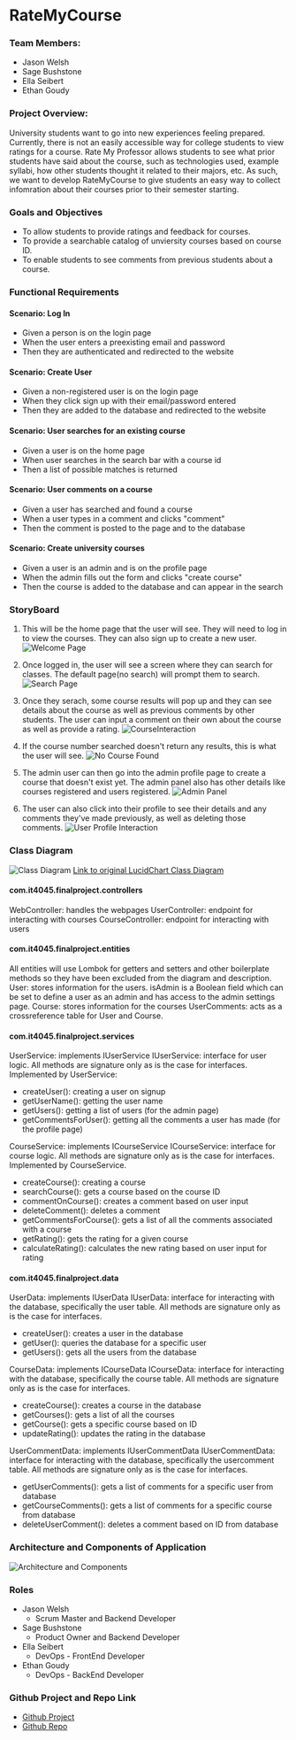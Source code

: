 # RateMyCourse

### Team Members: 
- Jason Welsh
- Sage Bushstone
- Ella Seibert
- Ethan Goudy

### Project Overview:
University students want to go into new experiences feeling prepared. Currently, there is not an easily accessible way for college students to view ratings for a course. Rate My Professor allows students to see what prior students have said about the course, such as technologies used, example syllabi, how other students thought it related to their majors, etc. As such, we want to develop RateMyCourse to give students an easy way to collect infomration about their courses prior to their semester starting. 

### Goals and Objectives
- To allow students to provide ratings and feedback for courses.
- To provide a searchable catalog of unviersity courses based on course ID.
- To enable students to see comments from previous students about a course.

### Functional Requirements

#### Scenario: Log In
- Given a person is on the login page
- When the user enters a preexisting email and password
- Then they are authenticated and redirected to the website
#### Scenario: Create User
- Given a non-registered user is on the login page
- When they click sign up with their email/password entered
- Then they are added to the database and redirected to the website
#### Scenario: User searches for an existing course
- Given a user is on the home page
- When user searches in the search bar with a course id
- Then a list of possible matches is returned
#### Scenario: User comments on a course
- Given a user has searched and found a course
- When a user types in a comment and clicks "comment"
- Then the comment is posted to the page and to the database
#### Scenario: Create university courses
- Given a user is an admin and is on the profile page
- When the admin fills out the form and clicks "create course"
- Then the course is added to the database and can appear in the search


### StoryBoard
1. This will be the home page that the user will see. They will need to log in to view the courses. They can also sign up to create a new user. 
![Welcome Page](media/rateMyCourseWelcomeScreen.png)

2. Once logged in, the user will see a screen where they can search for classes. The default page(no search) will prompt them to search.
![Search Page](media/searchPanel.png)

3. Once they serach, some course results will pop up and they can see details about the course as well as previous comments by other students. The user can input a comment on their own about the course as well as provide a rating. 
![CourseInteraction](media/courseInteraction.png)

4. If the course number searched doesn't return any results, this is what the user will see.
![No Course Found](media/noCourseFound.png)

5. The admin user can then go into the admin profile page to create a course that doesn't exist yet. The admin panel also has other details like courses registered and users registered.
![Admin Panel](media/adminPanel.png)

6. The user can also click into their profile to see their details and any comments they've made previously, as well as deleting those comments. 
![User Profile Interaction](media/userProfileInteraction.png)

### Class Diagram
![Class Diagram](media/classDiagram.png)
[Link to original LucidChart Class Diagram](https://lucid.app/lucidchart/da452509-1147-4ec6-976c-e8bc58310a99/edit?viewport_loc=-198%2C-652%2C5115%2C2260%2C0_0&invitationId=inv_c39cdfe5-c0b1-4025-80d1-99e03c792445)

#### com.it4045.finalproject.controllers
WebController: handles the webpages
UserController: endpoint for interacting with courses
CourseController: endpoint for interacting with users

#### com.it4045.finalproject.entities
All entities will use Lombok for getters and setters and other boilerplate methods so they have been excluded from the diagram and description.
User: stores information for the users. isAdmin is a Boolean field which can be set to define a user as an admin and has access to the admin settings page.
Course: stores information for the courses
UserComments: acts as a crossreference table for User and Course.

#### com.it4045.finalproject.services
UserService: implements IUserService
IUserService: interface for user logic. All methods are signature only as is the case for interfaces. Implemented by UserService:
- createUser(): creating a user on signup
- getUserName(): getting the user name
- getUsers(): getting a list of users (for the admin page)
- getCommentsForUser(): getting all the comments a user has made (for the profile page)

CourseService: implements ICourseService
ICourseService: interface for course logic. All methods are signature only as is the case for interfaces. 
Implemented by CourseService.
- createCourse(): creating a course
- searchCourse(): gets a course based on the course ID
- commentOnCourse(): creates a comment based on user input
- deleteComment(): deletes a comment
- getCommentsForCourse(): gets a list of all the comments associated with a course
- getRating(): gets the rating for a given course
- calculateRating(): calculates the new rating based on user input for rating

#### com.it4045.finalproject.data
UserData: implements IUserData
IUserData: interface for interacting with the database, specifically the user table. All methods are signature only as is the case for interfaces.
- createUser(): creates a user in the database
- getUser(): queries the database for a specific user
- getUsers(): gets all the users from the database

CourseData: implements ICourseData
ICourseData: interface for interacting with the database, specifically the course table. All methods are signature only as is the case for interfaces.
- createCourse(): creates a course in the database
- getCourses(): gets a list of all the courses
- getCourse(): gets a specific course based on ID
- updateRating(): updates the rating in the database

UserCommentData: implements IUserCommentData
IUserCommentData: interface for interacting with the database, specifically the usercomment table. All methods are signature only as is the case for interfaces.
- getUserComments(): gets a list of comments for a specific user from database
- getCourseComments(): gets a list of comments for a specific course from database
- deleteUserComment(): deletes a comment based on ID from database

### Architecture and Components of Application
![Architecture and Components](/media/architecture.png)

### Roles
- Jason Welsh
    - Scrum Master and Backend Developer
- Sage Bushstone
    - Product Owner and Backend Developer
- Ella Seibert
    - DevOps - FrontEnd Developer
- Ethan Goudy
    - DevOps - BackEnd Developer

### Github Project and Repo Link
- [Github Project](https://github.com/users/urboi11/projects/4)
- [Github Repo](https://github.com/urboi11/IT4045-Final-Project)
